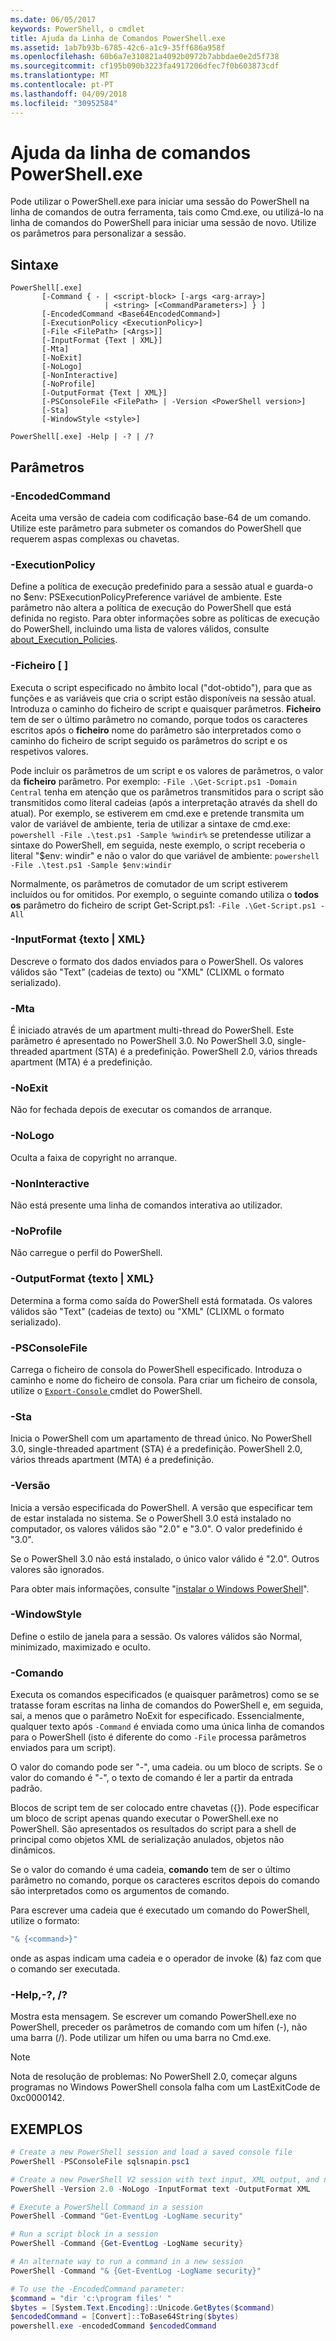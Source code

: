 ```yaml
---
ms.date: 06/05/2017
keywords: PowerShell, o cmdlet
title: Ajuda da Linha de Comandos PowerShell.exe
ms.assetid: 1ab7b93b-6785-42c6-a1c9-35ff686a958f
ms.openlocfilehash: 60b6a7e310821a4092b0972b7abbdae0e2d5f738
ms.sourcegitcommit: cf195b090b3223fa4917206dfec7f0b603873cdf
ms.translationtype: MT
ms.contentlocale: pt-PT
ms.lasthandoff: 04/09/2018
ms.locfileid: "30952584"
---
```

# <a name="powershellexe-command-line-help"></a>Ajuda da linha de comandos PowerShell.exe

Pode utilizar o PowerShell.exe para iniciar uma sessão do PowerShell na linha de comandos de outra ferramenta, tais como Cmd.exe, ou utilizá-lo na linha de comandos do PowerShell para iniciar uma sessão de novo. Utilize os parâmetros para personalizar a sessão.

## <a name="syntax"></a>Sintaxe

```syntax
PowerShell[.exe]
       [-Command { - | <script-block> [-args <arg-array>]
                     | <string> [<CommandParameters>] } ]
       [-EncodedCommand <Base64EncodedCommand>]
       [-ExecutionPolicy <ExecutionPolicy>]
       [-File <FilePath> [<Args>]]
       [-InputFormat {Text | XML}]
       [-Mta]
       [-NoExit]
       [-NoLogo]
       [-NonInteractive]
       [-NoProfile]
       [-OutputFormat {Text | XML}]
       [-PSConsoleFile <FilePath> | -Version <PowerShell version>]
       [-Sta]
       [-WindowStyle <style>]

PowerShell[.exe] -Help | -? | /?
```

## <a name="parameters"></a>Parâmetros

### <a name="-encodedcommand-base64encodedcommand"></a>-EncodedCommand <Base64EncodedCommand>

Aceita uma versão de cadeia com codificação base-64 de um comando. Utilize este parâmetro para submeter os comandos do PowerShell que requerem aspas complexas ou chavetas.

### <a name="-executionpolicy-executionpolicy"></a>-ExecutionPolicy <ExecutionPolicy>

Define a política de execução predefinido para a sessão atual e guarda-o no $env: PSExecutionPolicyPreference variável de ambiente. Este parâmetro não altera a política de execução do PowerShell que está definida no registo. Para obter informações sobre as políticas de execução do PowerShell, incluindo uma lista de valores válidos, consulte [about_Execution_Policies](/powershell/module/microsoft.powershell.core/about/about_execution_policies).

### <a name="-file-filepath-parameters"></a>-Ficheiro <FilePath> \[ <Parameters>]

Executa o script especificado no âmbito local ("dot-obtido"), para que as funções e as variáveis que cria o script estão disponíveis na sessão atual. Introduza o caminho do ficheiro de script e quaisquer parâmetros. **Ficheiro** tem de ser o último parâmetro no comando, porque todos os caracteres escritos após o **ficheiro** nome do parâmetro são interpretados como o caminho do ficheiro de script seguido os parâmetros do script e os respetivos valores.

Pode incluir os parâmetros de um script e os valores de parâmetros, o valor da **ficheiro** parâmetro. Por exemplo: `-File .\Get-Script.ps1 -Domain Central` tenha em atenção que os parâmetros transmitidos para o script são transmitidos como literal cadeias (após a interpretação através da shell do atual).
Por exemplo, se estiverem em cmd.exe e pretende transmita um valor de variável de ambiente, teria de utilizar a sintaxe de cmd.exe: `powershell -File .\test.ps1 -Sample %windir%` se pretendesse utilizar a sintaxe do PowerShell, em seguida, neste exemplo, o script receberia o literal "$env: windir" e não o valor do que variável de ambiente: `powershell -File .\test.ps1 -Sample $env:windir`

Normalmente, os parâmetros de comutador de um script estiverem incluídos ou for omitidos. Por exemplo, o seguinte comando utiliza o **todos os** parâmetro do ficheiro de script Get-Script.ps1: `-File .\Get-Script.ps1 -All`

### <a name="-inputformat-text--xml"></a>\-InputFormat {texto | XML}

Descreve o formato dos dados enviados para o PowerShell. Os valores válidos são "Text" (cadeias de texto) ou "XML" (CLIXML o formato serializado).

### <a name="-mta"></a>-Mta

É iniciado através de um apartment multi-thread do PowerShell. Este parâmetro é apresentado no PowerShell 3.0. No PowerShell 3.0, single-threaded apartment (STA) é a predefinição. PowerShell 2.0, vários threads apartment (MTA) é a predefinição.

### <a name="-noexit"></a>-NoExit

Não for fechada depois de executar os comandos de arranque.

### <a name="-nologo"></a>-NoLogo

Oculta a faixa de copyright no arranque.

### <a name="-noninteractive"></a>-NonInteractive

Não está presente uma linha de comandos interativa ao utilizador.

### <a name="-noprofile"></a>-NoProfile

Não carregue o perfil do PowerShell.

### <a name="-outputformat-text--xml"></a>-OutputFormat {texto | XML}

Determina a forma como saída do PowerShell está formatada. Os valores válidos são "Text" (cadeias de texto) ou "XML" (CLIXML o formato serializado).

### <a name="-psconsolefile-filepath"></a>-PSConsoleFile <FilePath>

Carrega o ficheiro de consola do PowerShell especificado. Introduza o caminho e nome do ficheiro de consola. Para criar um ficheiro de consola, utilize o [ `Export-Console` ](/powershell/module/Microsoft.PowerShell.Core/Export-Console) cmdlet do PowerShell.

### <a name="-sta"></a>-Sta

Inicia o PowerShell com um apartamento de thread único. No PowerShell 3.0, single-threaded apartment (STA) é a predefinição. PowerShell 2.0, vários threads apartment (MTA) é a predefinição.

### <a name="-version-powershell-version"></a>-Versão <PowerShell Version>

Inicia a versão especificada do PowerShell. A versão que especificar tem de estar instalada no sistema. Se o PowerShell 3.0 está instalado no computador, os valores válidos são "2.0" e "3.0". O valor predefinido é "3.0".

Se o PowerShell 3.0 não está instalado, o único valor válido é "2.0". Outros valores são ignorados.

Para obter mais informações, consulte "[instalar o Windows PowerShell](../../setup/installing-windows-powershell.md)".

### <a name="-windowstyle-window-style"></a>-WindowStyle <Window style>

Define o estilo de janela para a sessão. Os valores válidos são Normal, minimizado, maximizado e oculto.

### <a name="-command"></a>-Comando

Executa os comandos especificados (e quaisquer parâmetros) como se se tratasse foram escritas na linha de comandos do PowerShell e, em seguida, sai, a menos que o parâmetro NoExit for especificado.
Essencialmente, qualquer texto após `-Command` é enviada como uma única linha de comandos para o PowerShell (isto é diferente do como `-File` processa parâmetros enviados para um script).

O valor do comando pode ser "-", uma cadeia. ou um bloco de scripts. Se o valor do comando é "-", o texto de comando é ler a partir da entrada padrão.

Blocos de script tem de ser colocado entre chavetas ({}). Pode especificar um bloco de script apenas quando executar o PowerShell.exe no PowerShell. São apresentados os resultados do script para a shell de principal como objetos XML de serialização anulados, objetos não dinâmicos.

Se o valor do comando é uma cadeia, **comando** tem de ser o último parâmetro no comando, porque os caracteres escritos depois do comando são interpretados como os argumentos de comando.

Para escrever uma cadeia que é executado um comando do PowerShell, utilize o formato:

```powershell
"& {<command>}"
```

onde as aspas indicam uma cadeia e o operador de invoke (&) faz com que o comando ser executada.

### <a name="-help---"></a>-Help,-?, /?

Mostra esta mensagem. Se escrever um comando PowerShell.exe no PowerShell, preceder os parâmetros de comando com um hífen (-), não uma barra (/). Pode utilizar um hífen ou uma barra no Cmd.exe.

> [!NOTE]
> Nota de resolução de problemas: No PowerShell 2.0, começar alguns programas no Windows PowerShell consola falha com um LastExitCode de 0xc0000142.

## <a name="examples"></a>EXEMPLOS

```powershell
# Create a new PowerShell session and load a saved console file
PowerShell -PSConsoleFile sqlsnapin.psc1

# Create a new PowerShell V2 session with text input, XML output, and no logo
PowerShell -Version 2.0 -NoLogo -InputFormat text -OutputFormat XML

# Execute a PowerShell Command in a session
PowerShell -Command "Get-EventLog -LogName security"

# Run a script block in a session
PowerShell -Command {Get-EventLog -LogName security}

# An alternate way to run a command in a new session
PowerShell -Command "& {Get-EventLog -LogName security}"

# To use the -EncodedCommand parameter:
$command = "dir 'c:\program files' "
$bytes = [System.Text.Encoding]::Unicode.GetBytes($command)
$encodedCommand = [Convert]::ToBase64String($bytes)
powershell.exe -encodedCommand $encodedCommand
```